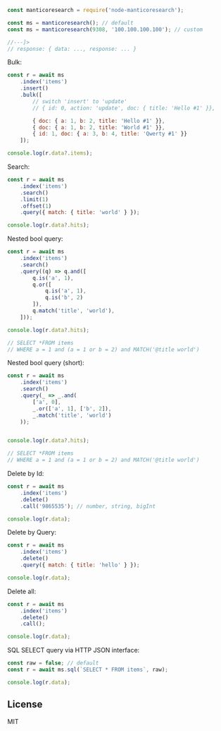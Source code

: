 ```javascript
const manticoresearch = require('node-manticoresearch');

const ms = manticoresearch(); // default
const ms = manticoresearch(9308, '100.100.100.100'); // custom

//---]>
// response: { data: ..., response: ... }
```

Bulk:
```javascript
const r = await ms
    .index('items')
    .insert()
    .bulk([
        // switch 'insert' to 'update'
        // { id: 0, action: 'update', doc: { title: 'Hello #1' }},

        { doc: { a: 1, b: 2, title: 'Hello #1' }},
        { doc: { a: 1, b: 2, title: 'World #1' }},
        { id: 1, doc: { a: 3, b: 4, title: 'Qwerty #1' }}
    ]);

console.log(r.data?.items);
```

Search:
```javascript
const r = await ms
    .index('items')
    .search()
    .limit(1)
    .offset(1)
    .query({ match: { title: 'world' } });

console.log(r.data?.hits);
```

Nested bool query:
```javascript
const r = await ms
    .index('items')
    .search()
    .query((q) => q.and([
        q.is('a', 1),
        q.or([
            q.is('a', 1),
            q.is('b', 2)
        ]),
        q.match('title', 'world'),
    ]));

console.log(r.data?.hits);

// SELECT *FROM items
// WHERE a = 1 and (a = 1 or b = 2) and MATCH('@title world')
```

Nested bool query (short):
```javascript
const r = await ms
    .index('items')
    .search()
    .query(_ => _.and(
        ['a', 0],
        _.or(['a', 1], ['b', 2]),
        _.match('title', 'world')
    ));


console.log(r.data?.hits);

// SELECT *FROM items
// WHERE a = 1 and (a = 1 or b = 2) and MATCH('@title world')
```

Delete by Id:
```javascript
const r = await ms
    .index('items')
    .delete()
    .call('9865535'); // number, string, bigInt

console.log(r.data);
```

Delete by Query:
```javascript
const r = await ms
    .index('items')
    .delete()
    .query({ match: { title: 'hello' } });

console.log(r.data);
```

Delete all:
```javascript
const r = await ms
    .index('items')
    .delete()
    .call();

console.log(r.data);
```

SQL SELECT query via HTTP JSON interface:
```javascript
const raw = false; // default
const r = await ms.sql(`SELECT * FROM items`, raw);

console.log(r.data);
```


## License

MIT
